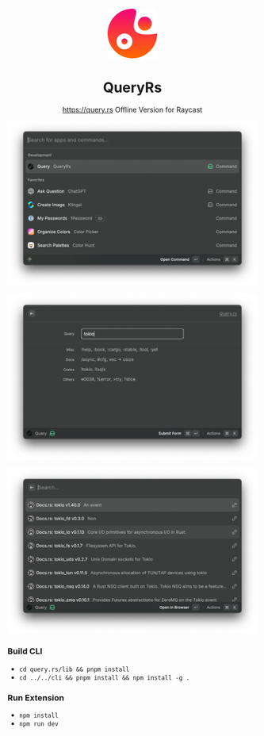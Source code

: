 <p align="center">
<img src="./assets/icon.png" width="100">
</p>

<h1 align="center">QueryRs</h1>

<p align="center">
<a href="https://query.rs/">https://query.rs</a> Offline Version for Raycast
</p>

<p align="center">
<img src="./metadata/1.png" width="800">
</p>
<p align="center">
<img src="./metadata/2.png" width="800">
</p>
<p align="center">
<img src="./metadata/3.png" width="800">
</p>

### Build CLI

- `cd query.rs/lib && pnpm install`
- `cd ../../cli && pnpm install && npm install -g .`

### Run Extension

- `npm install`
- `npm run dev`
